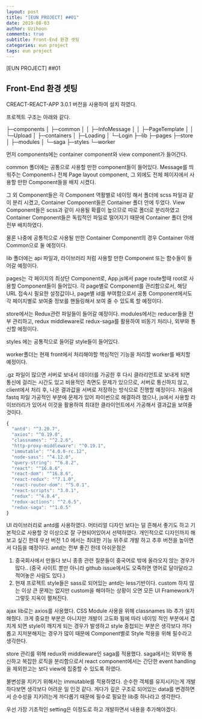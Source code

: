 ```yaml
---
layout: post
title: "[EUN PROJECT] ##01"
date: 2019-08-03
author: Uzihoon
comments: true
subtitle: Front-End 환경 셋팅
categories: eun project
tags: eun project
---
```


[EUN PROJECT] ##01

## Front-End 환경 셋팅

CREACT-REACT-APP 3.0.1 버전을 사용하여 설치 하였다.

프로젝트 구조는 아래와 같다.

├─components
│ ├─common
│ │ ├─InfoMessage
│ │ ├─PageTemplate
│ │ └─Upload
│ ├─containers
│ ├─Loading
│ └─Login
├─lib
├─pages
├─store
│ ├─modules
│ └─saga
├─styles
└─worker

먼저 components에는 container component와 view component가 들어간다.

common 폴더에는 공통으로 사용할 만한 component들이 들어있다. Message를 띄워주는 Component나 전체 Page layout component, 그 외에도 전체 페이지에서 사용할 만한 Component들을 배치 시켰다.

그 외 Component들은 각 Component 역활별로 네이밍 해서 폴더에 scss 파일과 같이 분리 시켰고, Container Component들은 Container 폴더 안에 두었다. View Component들은 scss과 같이 사용될 확률이 높으므로 따로 폴더로 분리하였고 Container Component들은 독립적인 파일로 떨어지기 때문에 Container 폴더 안에 전부 배치하였다.

물론 나중에 공통적으로 사용될 만한 Container Component의 경우 Container 아래 Common으로 둘 예정이다.

lib 폴더에는 api 파일과, 라이브러리 처럼 사용할 만한 Component 또는 함수들이 들어갈 예정이다.

pages는 각 페이지의 최상단 Component로, App.js에서 page route할때 root로 사용할 Component들이 들어있다.
각 page별로 Component를 관리함으로서, 해당 URL 접속시 필요한 설정값이나, page별 id를 부여함으로서 공통 Component에서도 각 페이지별로 보여줄 정보를 핸들링해서 보여 줄 수 있도록 할 예정이다.

store에서는 Redux관련 파일들이 들어갈 예정이다.
modules에서는 reducer들을 전부 관리하고, redux middleware로 redux-saga를 활용하여 비동기 처리나, 외부와 통신할 에정이다.

styles 에는 공통적으로 들어갈 style들이 들어있다.

worker폴더는 현재 front에서 처리해야할 핵심적인 기능을 처리할 worker를 배치할 예정이다.

.gz 파일이 많으면 서버로 보내서 데이터를 가공한 후 다시 클라리언트로 보내게 되면 통신에 걸리는 시간도 있고 비용적인 측면도 문제가 있으므로, 서버로 통신하지 않고, client에서 처리 후, 나온 결과값을 서버로 저장하는 방식으로 진행할 예정이다.
처음에 fastq 파일 가공적인 부분에 문제가 있어 파이썬으로 해결하려 했으나, js에서 사용할 라이브러리가 있어서 이것을 활용하여 최대한 클라이언트에서 가공해서 결과값을 보여줄 것이다.

```javascript
{
  "antd": "^3.20.7",
  "axios": "^0.19.0",
  "classnames": "^2.2.6",
  "http-proxy-middleware": "^0.19.1",
  "immutable": "^4.0.0-rc.12",
  "node-sass": "^4.12.0",
  "query-string": "^6.8.2",
  "react": "^16.8.6",
  "react-dom": "^16.8.6",
  "react-redux": "^7.1.0",
  "react-router-dom": "^5.0.1",
  "react-scripts": "3.0.1",
  "redux": "^4.0.4",
  "redux-actions": "^2.6.5",
  "redux-saga": "^1.0.5"
}
```

UI 라이브러리로 antd를 사용하였다. 머터리얼 디자인 보다는 덜 흔해서 좋기도 하고 기본적으로 사용할 것 이상으로 잘 구현되어있어서 선택하였다. 개인적으로 디자인까지 해보고 싶긴 한데 우선 버전 1.0 에서는 최대한 기능 위주로 개발 하고 추후 버전을 높이면서 다듬을 예정이다. antd는 전부 좋긴 한데 아쉬운점은
1. 중국회사에서 만들다 보니 종종 관련 질문들이 중국어로 밖에 올라오지 않는 경우가 많다.. (중국 사이트 뿐만 아니라 github issue에서도 오죽하면 영어로 달아달라고 적어놓은 사람도 있다.)
2. 현재 프로젝트 style들은 sass로 되어있는 antd는 less기반이다. custom 하지 않는 이상 큰 문제는 없지만 custom을 해야하는 상황이 오면 모든 UI Framework가 그렇듯 지옥이 펼쳐진다.

ajax lib로는 axios를 사용했다. CSS Module 사용을 위해 classnames lib 추가 설치 해줬다. 크게 중요한 부분은 아니지만 개발이 고도화 됨에 따라 네이밍 적인 부분에서 겹치게 되면 style이 깨지게 되는 경우가 발생하고 style 중첩되는 부분은 생각보다 까다롭고 지저분해지는 경우가 많이 때문에 Component별로 Style 적용을 위해 필수라고 생각한다.

store 관리를 위해 redux와 middleware인 saga를 적용했다. saga에서는 외부와 통신하고 복잡한 로직을 분리함으로서 react component에서는 간단한 event handling을 제외한고는 보다 view에 집중할 수 있도록 하였다.

불변성을 지키기 위해서는 immutable를 적용하였다. 순수한 객체를 유지시키는게 개발하다보면 생각보다 어려운 일 인것 같다. 
게다가 깊은 구조로 되어있는 data를 변경하면서 순수성을 지키려는게 까다롭기 때문에 필수로 필요한 lib중 하나라고 생각한다.

우선 가장 기초적인 setting은 이정도로 하고 개발하면서 내용을 추가해야겠다.